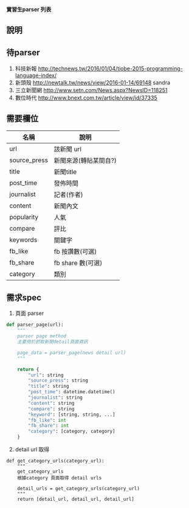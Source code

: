 #### 實習生parser 列表

說明
---

待parser
---

1. 科技新報        http://technews.tw/2016/01/04/tiobe-2015-programming-language-index/
2. 新頭殼      http://newtalk.tw/news/view/2016-01-14/69148  sandra
3. 三立新聞網      http://www.setn.com/News.aspx?NewsID=118251
4. 數位時代        http://www.bnext.com.tw/article/view/id/37335

需要欄位
---

名稱| 說明
---|---
url| 該新聞 url
source_press| 新聞來源(轉貼某間自?)
title| 新聞title
post_time| 發佈時間
journalist| 記者(作者)
content| 新聞內文
popularity| 人氣
compare| 評比
keywords| 關鍵字
fb_like| fb 按讚數(可選)
fb_share| fb share 數(可選)
category| 類別


需求spec
---
1. 頁面 parser
```python
def parser_page(url):
    """
    parser page method 
    主要用於抓取新聞detail頁面資訊

    page_data = parser_page(news detail url)
    """

    return {
        "url": string
        "source_press": string
        "title": string
        "post_time": datetime.datetime()
        "journalist": string
        "content": string
        "compare": string
        "keyword": [string, string, ...]
        "fb_like": int
        "fb_share": int
        "category": [category, category]
    }
```

2. detail url 取得
```
def get_category_urls(category_url):
    """ 
    get_category_urls
    根據category 頁面取得 detail urls 

    detail_urls = get_category_urls(category_url)
    """
    return [detail_url, detail_url, detail_url]

```


